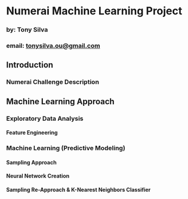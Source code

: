 # Numerai Machine Learning Project
### by: Tony Silva
### email: tonysilva.ou@gmail.com

## Introduction

### Numerai Challenge Description

## Machine Learning Approach

### Exploratory Data Analysis
#### Feature Engineering

### Machine Learning (Predictive Modeling)
#### Sampling Approach
#### Neural Network Creation
#### Sampling Re-Approach &  K-Nearest Neighbors Classifier

